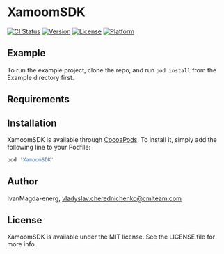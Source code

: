 # XamoomSDK

[![CI Status](https://img.shields.io/travis/IvanMagda-energ/XamoomSDK.svg?style=flat)](https://travis-ci.org/IvanMagda-energ/XamoomSDK)
[![Version](https://img.shields.io/cocoapods/v/XamoomSDK.svg?style=flat)](https://cocoapods.org/pods/XamoomSDK)
[![License](https://img.shields.io/cocoapods/l/XamoomSDK.svg?style=flat)](https://cocoapods.org/pods/XamoomSDK)
[![Platform](https://img.shields.io/cocoapods/p/XamoomSDK.svg?style=flat)](https://cocoapods.org/pods/XamoomSDK)

## Example

To run the example project, clone the repo, and run `pod install` from the Example directory first.

## Requirements

## Installation

XamoomSDK is available through [CocoaPods](https://cocoapods.org). To install
it, simply add the following line to your Podfile:

```ruby
pod 'XamoomSDK'
```

## Author

IvanMagda-energ, vladyslav.cherednichenko@cmlteam.com

## License

XamoomSDK is available under the MIT license. See the LICENSE file for more info.

